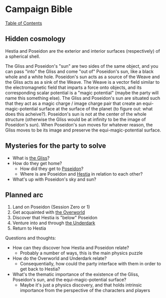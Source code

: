 # Campaign Bible

[Table of Contents](README.md)

## Hidden cosmology

Hestia and Poseidon are the exterior and interior surfaces (respectively) of a spherical shell.

The Gliss and Poseidon's "sun" are two sides of the same object, and you can pass "into" the Gliss and come "out of" Poseidon's sun, like a black whole and a white hole. Poseidon's sun acts as a source of the Weave and the Gliss acts as a sink of the Weave. The Weave is a vector field similar to the electromagnetic field that imparts a force onto objects, and its corresponding scalar potential is a "magic potential" (maybe the party will name this something else). The Gliss and Poseidon's sun are situated such that they act as a magic charge / image charge pair that create an equi-magic-potential surface at the surface of the planet (to figure out: what does this acheive?). Poseidon's sun is not at the center of the whole structure (otherwise the Gliss would be at infinity to be the image of Poseidon's sun). When Poseidon's sun moves for whatever reason, the Gliss moves to be its image and preserve the equi-magic-potential surface.

## Mysteries for the party to solve

- What is [the Gliss](World/Gliss.md)?
- How do they get home?
  - How did they get to [Poseidon](World/Poseidon.md)?
  - Where is are Poseidon and [Hestia](World/Hestia.md) in relation to each other?
- What's up with Poseidon's sky and sun?

## Planned arc

1. Land on Poseidon (Session Zero or 1)
2. Get acquainted with [the Overworld](World/Poseidon.md#the-overworld)
3. Discover that Hestia is "below" Poseidon
4. Venture into and through [the Underdark](World/Poseidon.md#the-underdark)
5. Return to Hestia

Questions and thoughts:

- How can they discover how Hestia and Poseidon relate?
  - Probably a number of ways, this is the main physics puzzle
- How do the Overworld and Underdark relate?
  - Consequentially, how could the party interface with them in order to get back to Hestia?
- What's the thematic importance of the existence of the Gliss, Poseidon's sun, and the equi-magic-potential surface?
  - Maybe it's just a physics discovery, and that holds intrinsic importance from the perspective of the characters and players
